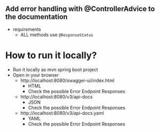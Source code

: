 ## Add error handling with @ControllerAdvice to the documentation
* requirements
  * ALL methods use `@ResponseStatus`

# How to run it locally?
* Run it locally as mvn spring boot project
* Open in your browser
  * http://localhost:8080/swagger-ui/index.html
    * HTML
    * Check the possible Error Endpoint Responses 
  * http://localhost:8080/v3/api-docs
    * JSON 
    * Check the possible Error Endpoint Responses
  * http://localhost:8080/v3/api-docs.yaml
    * YAML
    * Check the possible Error Endpoint Responses
